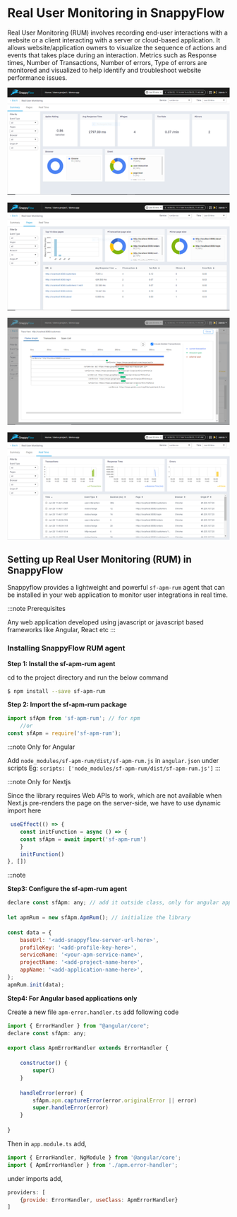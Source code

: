 # Real User Monitoring in SnappyFlow

Real User Monitoring (RUM) involves recording end-user interactions with a website or a client interacting with a server or cloud-based application. It  allows website/application owners to visualize the sequence of actions and events that takes place during an interaction. Metrics such as Response times, Number of Transactions, Number of errors, Type of errors are monitored and visualized to help identify and troubleshoot website performance issues. 

![image](images/doc1.png)

![image](images/doc2.png)

![image](images/doc3.png)

![image](images/doc4.png)



## Setting up Real User Monitoring (RUM) in SnappyFlow

Snappyflow provides a lightweight and powerful `sf-apm-rum` agent that can be installed in your web application to monitor user integrations in real time.

:::note Prerequisites

Any web application developed using javascript or javascript based frameworks like Angular, React etc
:::

### Installing SnappyFlow RUM agent

**Step 1: Install the sf-apm-rum agent**

cd to the project directory and run the below command
```bash
$ npm install --save sf-apm-rum 
```


**Step 2: Import the sf-apm-rum package**

```js
import sfApm from 'sf-apm-rum'; // for npm
	//or
const sfApm = require('sf-apm-rum');
```


:::note Only for Angular 

Add `node_modules/sf-apm-rum/dist/sf-apm-rum.js` in `angular.json` under scripts
Eg:
```scripts: ['node_modules/sf-apm-rum/dist/sf-apm-rum.js']```
:::

:::note Only for Nextjs

Since the library requires Web APIs to work, which are not available when Next.js pre-renders the page on the server-side, we have to use dynamic import here

```js
 useEffect(() => {
 	const initFunction = async () => {
 	const sfApm = await import('sf-apm-rum')
 	}
 	initFunction()
}, [])
```

:::note

**Step3: Configure the sf-apm-rum agent**

```js
declare const sfApm: any; // add it outside class, only for angular applications

let apmRum = new sfApm.ApmRum(); // initialize the library

const data = {
	baseUrl: '<add-snappyflow-server-url-here>',
	profileKey: '<add-profile-key-here>',
	serviceName: '<your-apm-service-name>',
	projectName: '<add-project-name-here>',
	appName: '<add-application-name-here>',
};
apmRum.init(data);
```

**Step4: For Angular based applications only**

Create a new file  `apm-error.handler.ts` add following code

```js
import { ErrorHandler } from "@angular/core";
declare const sfApm: any;

export class ApmErrorHandler extends ErrorHandler {

	constructor() {
		super()
	}

	handleError(error) {
		sfApm.apm.captureError(error.originalError || error)
		super.handleError(error)
	}

}
```

Then in `app.module.ts` add,
```js
import { ErrorHandler, NgModule } from '@angular/core';
import { ApmErrorHandler } from './apm.error-handler';
```

under imports add,
```js
providers: [
	{provide: ErrorHandler, useClass: ApmErrorHandler}
]
```
